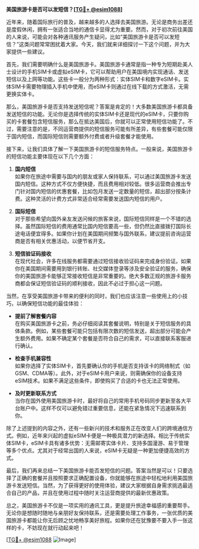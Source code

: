 **美国旅游卡是否可以发短信？[[TG💪+ @esim1088](https://t.me/s/esim1088)]**

近年来，随着国际旅行的普及，越来越多的人选择去美国旅游。无论是商务出差还是度假休闲，拥有一张适合当地的通信卡显得尤为重要。然而，对于初次前往美国的人来说，可能会对各种通讯服务产生疑问，比如“美国旅游卡是否可以发短信？”这类问题常常困扰着大家。今天，我们就来详细探讨一下这个问题，并为大家提供一些建议。

首先，我们需要明确什么是美国旅游卡。美国旅游卡通常是指一种专为短期赴美人士设计的手机SIM卡或虚拟eSIM卡，它可以帮助用户在美国境内实现通话、发送短信以及上网等功能。这些卡一般分为两种形式：实体SIM卡和数字eSIM卡。实体SIM卡需要物理插入手机中使用，而eSIM卡则通过在线下载的方式激活，无需更换实体卡。

那么，美国旅游卡是否支持发送短信呢？答案是肯定的！大多数美国旅游卡都具备发送短信的功能。无论你是选择传统的实体SIM卡还是现代的eSIM卡，只要你购买的卡套餐包含短信服务，那么在抵达美国后，你就可以正常使用短信功能了。不过，需要注意的是，不同运营商提供的短信服务可能有所差异，有些套餐可能仅限于国内短信，而国际短信则需要额外付费或者升级套餐才能使用。

接下来，让我们具体了解一下美国旅游卡的短信服务特点。一般来说，美国旅游卡的短信功能主要体现在以下几个方面：

1. **国内短信**  
   如果你在旅途中需要与国内的朋友或家人保持联系，可以通过美国旅游卡发送国内短信。这种方式不仅方便快捷，而且费用相对较低。很多运营商会推出专门针对国内短信的优惠套餐，比如包月发送一定数量的短信，超出部分按条计费。这种灵活的计费方式非常适合经常需要发送国内短信的用户。

2. **国际短信**  
   对于那些希望向国外亲友发送问候的旅客来说，国际短信同样是一个不错的选择。虽然国际短信的费用通常比国内短信要高一些，但仍然比直接拨打国际长途电话便宜得多。如果你计划在美国期间频繁与国外联系，建议提前咨询运营商是否有相关优惠活动，以便节省开支。

3. **短信验证码接收**  
   在现代社会，许多在线服务都需要通过短信接收验证码来完成身份验证。如果你在美国期间需要用到银行转账、社交媒体登录等涉及安全验证的服务，确保你的美国旅游卡能够正常接收短信是非常重要的。绝大多数正规的旅游卡服务商都会保证短信验证码的顺利接收，因此不必过于担心这一问题。

当然，在享受美国旅游卡带来的便利的同时，我们也应该注意一些使用上的小技巧，以确保短信功能的最佳体验：

- **提前了解套餐内容**  
  在购买美国旅游卡之前，务必仔细阅读其套餐说明，特别是关于短信服务的具体条款。例如，某些套餐可能只包括有限次数的短信发送，超出部分可能会产生额外费用。如果不确定某个套餐是否符合自己的需求，可以直接联系客服进行确认。

- **检查手机兼容性**  
  如果你选择了实体SIM卡，首先要确认你的手机是否支持该卡的网络制式（如GSM、CDMA等）。此外，对于eSIM卡用户来说，则需确保你的设备支持eSIM技术。如果不满足这些条件，即使购买了合适的卡也无法正常使用。

- **及时更新联系方式**  
  当你在国外使用美国旅游卡时，最好将自己的常用手机号码同步更新至各大平台账户中。这样不仅可以避免错过重要信息，还能在紧急情况下迅速联系到你。

除了上述提到的内容之外，还有一些新兴的技术和服务正在改变人们的跨境通信方式。例如，近年来兴起的虚拟eSIM卡便是一种极具潜力的新选择。相比于传统实体SIM卡，eSIM卡具有诸多优势：无需邮寄实体卡片、支持多国漫游、易于管理等多个优点。尤其对于经常出国的人来说，eSIM卡无疑是一种更加便捷高效的方式。

最后，我们再来总结一下美国旅游卡能否发短信的问题。答案当然是可以！只要选择了正确的套餐并且按照要求正确配置设备，你就能够在旅途中轻松地利用美国旅游卡发送短信。当然，为了获得更好的使用体验，建议大家根据自身需求挑选最适合自己的产品，并且在使用过程中随时关注运营商提供的最新优惠政策。

总之，美国旅游卡不仅是一项实用的通讯工具，更是提升旅途幸福感的重要帮手。无论你是想随时随地与亲朋好友保持联系，还是需要处理工作事务，一张优质的美国旅游卡都能让你无后顾之忧地畅享美好旅程。如果你还在犹豫要不要入手一张这样的卡，不妨现在就行动起来吧！

[[TG💪+ @esim1088](https://t.me/s/esim1088) ![Image](https://i.postimg.cc/4NQfJmqS/Snipaste-2025-05-13-00-14-12.png)]